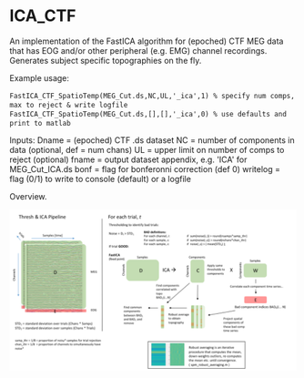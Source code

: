 # ICA_CTF

An implementation of the FastICA algorithm for (epoched) CTF MEG data that has EOG and/or other peripheral (e.g. EMG) channel recordings. Generates subject specific topographies on the fly.

Example usage:
```
FastICA_CTF_SpatioTemp(MEG_Cut.ds,NC,UL,'_ica',1) % specify num comps, max to reject & write logfile
FastICA_CTF_SpatioTemp(MEG_Cut.ds,[],[],'_ica',0) % use defaults and print to matlab
```
Inputs:
Dname = (epoched) CTF .ds dataset
NC    = number of components in data (optional, def = num chans)
UL    = upper limit on number of comps to reject (optional)
fname = output dataset appendix, e.g. 'ICA' for MEG_Cut_ICA.ds
bonf  = flag for bonferonni correction (def 0)
writelog = flag (0/1) to write to console (default) or a logfile

Overview.

![Screenshot](Thresh&ICA.png)
